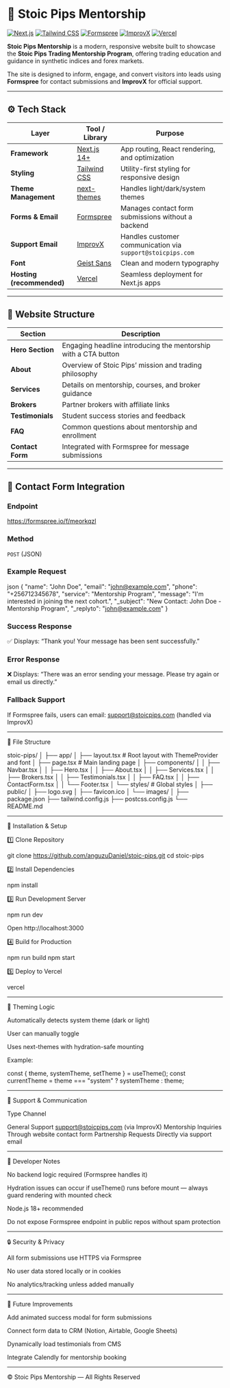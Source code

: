 # 🧭 Stoic Pips Mentorship

[![Next.js](https://img.shields.io/badge/Next.js-000000?style=for-the-badge&logo=nextdotjs&logoColor=white)](https://nextjs.org/) 
[![Tailwind CSS](https://img.shields.io/badge/Tailwind%20CSS-38B2AC?style=for-the-badge&logo=tailwind-css&logoColor=white)](https://tailwindcss.com/) 
[![Formspree](https://img.shields.io/badge/Formspree-FF6B6B?style=for-the-badge&logo=formspree&logoColor=white)](https://formspree.io/) 
[![ImprovX](https://img.shields.io/badge/ImprovX-6C63FF?style=for-the-badge&logo=zapier&logoColor=white)](https://improvx.ai) 
[![Vercel](https://img.shields.io/badge/Vercel-000000?style=for-the-badge&logo=vercel&logoColor=white)](https://vercel.com/)  

**Stoic Pips Mentorship** is a modern, responsive website built to showcase the **Stoic Pips Trading Mentorship Program**, offering trading education and guidance in synthetic indices and forex markets.  

The site is designed to inform, engage, and convert visitors into leads using **Formspree** for contact submissions and **ImprovX** for official support.

---

## ⚙️ Tech Stack

| Layer | Tool / Library | Purpose |
|-------|----------------|----------|
| **Framework** | [Next.js 14+](https://nextjs.org/) | App routing, React rendering, and optimization |
| **Styling** | [Tailwind CSS](https://tailwindcss.com/) | Utility-first styling for responsive design |
| **Theme Management** | [next-themes](https://github.com/pacocoursey/next-themes) | Handles light/dark/system themes |
| **Forms & Email** | [Formspree](https://formspree.io/f/meorkqzl) | Manages contact form submissions without a backend |
| **Support Email** | [ImprovX](https://improvx.ai) | Handles customer communication via `support@stoicpips.com` |
| **Font** | [Geist Sans](https://vercel.com/font) | Clean and modern typography |
| **Hosting (recommended)** | [Vercel](https://vercel.com/) | Seamless deployment for Next.js apps |

---

## 🧩 Website Structure

| Section | Description |
|----------|--------------|
| **Hero Section** | Engaging headline introducing the mentorship with a CTA button |
| **About** | Overview of Stoic Pips’ mission and trading philosophy |
| **Services** | Details on mentorship, courses, and broker guidance |
| **Brokers** | Partner brokers with affiliate links |
| **Testimonials** | Student success stories and feedback |
| **FAQ** | Common questions about mentorship and enrollment |
| **Contact Form** | Integrated with Formspree for message submissions |

---

## 📨 Contact Form Integration

### Endpoint

https://formspree.io/f/meorkqzl

### Method
`POST` (JSON)

### Example Request
json
{
  "name": "John Doe",
  "email": "john@example.com",
  "phone": "+256712345678",
  "service": "Mentorship Program",
  "message": "I'm interested in joining the next cohort.",
  "_subject": "New Contact: John Doe - Mentorship Program",
  "_replyto": "john@example.com"
}

### Success Response

✅ Displays: “Thank you! Your message has been sent successfully.”

### Error Response

❌ Displays: “There was an error sending your message. Please try again or email us directly.”

### Fallback Support

If Formspree fails, users can email: support@stoicpips.com (handled via ImprovX)


---

🧱 File Structure

stoic-pips/
│
├── app/
│   ├── layout.tsx        # Root layout with ThemeProvider and font
│   ├── page.tsx          # Main landing page
│   ├── components/
│   │   ├── Navbar.tsx
│   │   ├── Hero.tsx
│   │   ├── About.tsx
│   │   ├── Services.tsx
│   │   ├── Brokers.tsx
│   │   ├── Testimonials.tsx
│   │   ├── FAQ.tsx
│   │   ├── ContactForm.tsx
│   │   └── Footer.tsx
│   └── styles/           # Global styles
│
├── public/
│   ├── logo.svg
│   ├── favicon.ico
│   └── images/
│
├── package.json
├── tailwind.config.js
├── postcss.config.js
└── README.md


---

🧰 Installation & Setup

1️⃣ Clone Repository

git clone https://github.com/anguzuDaniel/stoic-pips.git
cd stoic-pips

2️⃣ Install Dependencies

npm install

3️⃣ Run Development Server

npm run dev

Open http://localhost:3000

4️⃣ Build for Production

npm run build
npm start

5️⃣ Deploy to Vercel

vercel


---

🎨 Theming Logic

Automatically detects system theme (dark or light)

User can manually toggle

Uses next-themes with hydration-safe mounting


Example:

const { theme, systemTheme, setTheme } = useTheme();
const currentTheme = theme === "system" ? systemTheme : theme;


---

💬 Support & Communication

Type	Channel

General Support	support@stoicpips.com (via ImprovX)
Mentorship Inquiries	Through website contact form
Partnership Requests	Directly via support email



---

🧠 Developer Notes

No backend logic required (Formspree handles it)

Hydration issues can occur if useTheme() runs before mount — always guard rendering with mounted check

Node.js 18+ recommended

Do not expose Formspree endpoint in public repos without spam protection



---

🔒 Security & Privacy

All form submissions use HTTPS via Formspree

No user data stored locally or in cookies

No analytics/tracking unless added manually



---

🚀 Future Improvements

Add animated success modal for form submissions

Connect form data to CRM (Notion, Airtable, Google Sheets)

Dynamically load testimonials from CMS

Integrate Calendly for mentorship booking



---

© Stoic Pips Mentorship — All Rights Reserved